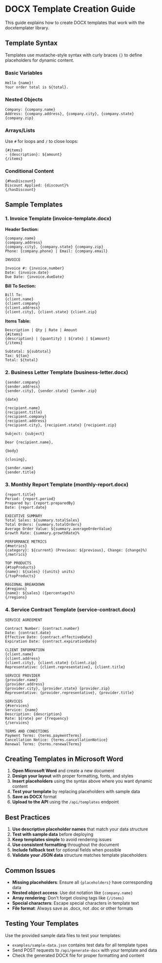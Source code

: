 # DOCX Template Creation Guide

This guide explains how to create DOCX templates that work with the docxtemplater library.

## Template Syntax

Templates use mustache-style syntax with curly braces `{}` to define placeholders for dynamic content.

### Basic Variables
```
Hello {name}!
Your order total is ${total}.
```

### Nested Objects
```
Company: {company.name}
Address: {company.address}, {company.city}, {company.state} {company.zip}
```

### Arrays/Lists
Use `#` for loops and `/` to close loops:
```
{#items}
- {description}: ${amount}
{/items}
```

### Conditional Content
```
{#hasDiscount}
Discount Applied: {discount}%
{/hasDiscount}
```

## Sample Templates

### 1. Invoice Template (invoice-template.docx)

**Header Section:**
```
{company.name}
{company.address}
{company.city}, {company.state} {company.zip}
Phone: {company.phone} | Email: {company.email}

INVOICE

Invoice #: {invoice.number}
Date: {invoice.date}
Due Date: {invoice.dueDate}
```

**Bill To Section:**
```
Bill To:
{client.name}
{client.company}
{client.address}
{client.city}, {client.state} {client.zip}
```

**Items Table:**
```
Description | Qty | Rate | Amount
{#items}
{description} | {quantity} | ${rate} | ${amount}
{/items}

Subtotal: ${subtotal}
Tax: ${tax}
Total: ${total}
```

### 2. Business Letter Template (business-letter.docx)

```
{sender.company}
{sender.address}
{sender.city}, {sender.state} {sender.zip}

{date}

{recipient.name}
{recipient.title}
{recipient.company}
{recipient.address}
{recipient.city}, {recipient.state} {recipient.zip}

Subject: {subject}

Dear {recipient.name},

{body}

{closing},

{sender.name}
{sender.title}
```

### 3. Monthly Report Template (monthly-report.docx)

```
{report.title}
Period: {report.period}
Prepared by: {report.preparedBy}
Date: {report.date}

EXECUTIVE SUMMARY
Total Sales: ${summary.totalSales}
Total Orders: {summary.totalOrders}
Average Order Value: ${summary.averageOrderValue}
Growth Rate: {summary.growthRate}%

PERFORMANCE METRICS
{#metrics}
{category}: ${current} (Previous: ${previous}, Change: {change}%)
{/metrics}

TOP PRODUCTS
{#topProducts}
{name}: ${sales} ({units} units)
{/topProducts}

REGIONAL BREAKDOWN
{#regions}
{name}: ${sales} ({percentage}%)
{/regions}
```

### 4. Service Contract Template (service-contract.docx)

```
SERVICE AGREEMENT

Contract Number: {contract.number}
Date: {contract.date}
Effective Date: {contract.effectiveDate}
Expiration Date: {contract.expirationDate}

CLIENT INFORMATION
{client.name}
{client.address}
{client.city}, {client.state} {client.zip}
Representative: {client.representative}, {client.title}

SERVICE PROVIDER
{provider.name}
{provider.address}
{provider.city}, {provider.state} {provider.zip}
Representative: {provider.representative}, {provider.title}

SERVICES
{#services}
Service: {name}
Description: {description}
Rate: ${rate} per {frequency}
{/services}

TERMS AND CONDITIONS
Payment Terms: {terms.paymentTerms}
Cancellation Notice: {terms.cancellationNotice}
Renewal Terms: {terms.renewalTerms}
```

## Creating Templates in Microsoft Word

1. **Open Microsoft Word** and create a new document
2. **Design your layout** with proper formatting, fonts, and styles
3. **Insert placeholders** using the syntax above where you want dynamic content
4. **Test your template** by replacing placeholders with sample data
5. **Save as DOCX** format
6. **Upload to the API** using the `/api/templates` endpoint

## Best Practices

1. **Use descriptive placeholder names** that match your data structure
2. **Test with sample data** before deploying
3. **Keep templates simple** to avoid rendering issues
4. **Use consistent formatting** throughout the document
5. **Include fallback text** for optional fields when possible
6. **Validate your JSON data** structure matches template placeholders

## Common Issues

- **Missing placeholders**: Ensure all `{placeholders}` have corresponding data
- **Nested object access**: Use dot notation like `{company.name}`
- **Array rendering**: Don't forget closing tags like `{/items}`
- **Special characters**: Escape special characters in template text
- **File format**: Always save as .docx, not .doc or other formats

## Testing Your Templates

Use the provided sample data files to test your templates:
- `examples/sample-data.json` contains test data for all template types
- Send POST requests to `/api/generate-docx` with your template and data
- Check the generated DOCX file for proper formatting and content
